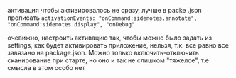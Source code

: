 активация
чтобы активировалось не сразу, лучше в packe .json прописать
`activationEvents:
"onCommand:sidenotes.annotate",
"onCommand:sidenotes.display",
"onDebug"`

очевижно, настроить активацию так, чтобы можно было задать из settings, как будет активировать приложение, нельзя, т.к. все равно все завязано на package.json.
Можно только включить-отключить сканирование при старте, но оно и так не слишком "тяжелое", т.е смысла в этом особо нет
